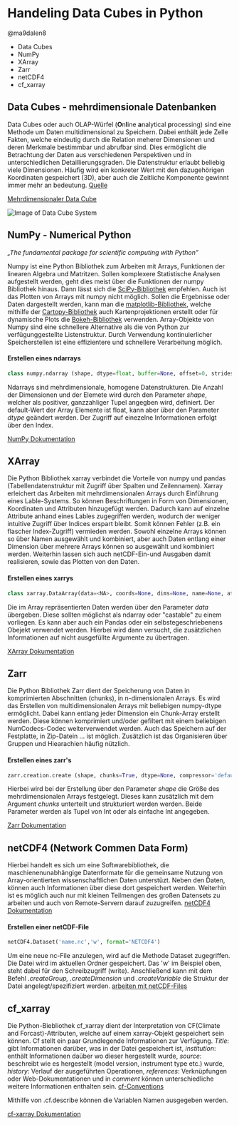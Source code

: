 # Handeling Data Cubes in Python
@ma9dalen8
* Data Cubes
* NumPy
* XArray
* Zarr
* netCDF4
* cf_xarray


## Data Cubes - mehrdimensionale Datenbanken

Data Cubes oder auch OLAP-Würfel (**O**n**l**ine **a**nalytical **p**rocessing) sind eine Methode um Daten multidimensional zu Speichern. Dabei enthält jede Zelle Fakten, welche eindeutig durch die Relation meherer Dimensionen und deren Merkmale bestimmbar und abrufbar sind. Dies ermöglicht die Betrachtung der Daten aus verschiedenen Perspektiven und in unterschiedlichen Detaillierungsgraden.  Die Datenstruktur erlaubt beliebig viele Dimensionen. Häufig wird ein konkreter Wert mit den dazugehörigen Koordinaten gespeichert (3D), aber auch die Zeitliche Komponente gewinnt immer mehr an bedeutung. [Quelle](https://www.datenbanken-verstehen.de/data-warehouse/olap-grundlagen/olap-cube/)

[Mehrdimensionaler Data Cube](https://towardsdatascience.com/handling-netcdf-files-using-xarray-for-absolute-beginners-111a8ab4463f)

![Image of Data Cube System](https://miro.medium.com/max/875/1*oIyi7fqvyjIwEw49XkMFig.png)


## NumPy - Numerical Python
*„The fundamental package for scientific computing with Python”*
  
Numpy ist eine Python Bibliothek  zum Arbeiten mit Arrays, Funktionen der linearen Algebra und Matritzen. Sollen komplexere Statistische Analysen aufgestellt werden, geht dies meist über die Funktionen der numpy Bibliothek hinaus. Dann lässt sich die [SciPy-Bibliothek](https://www.scipy.org/scipylib/index.html) empfehlen. Auch ist das Plotten von Arrays mit numpy nicht möglich. Sollen die Ergebnisse oder Daten dargestellt werden, kann man die [matplotlib-Bibliothek](https://matplotlib.org/), welche mithilfe der [Cartopy-Bibliothek](https://scitools.org.uk/cartopy/docs/latest/) auch Kartenprojektionen erstellt oder für dynamische Plots die [Bokeh-Bibliothek](https://docs.bokeh.org/en/latest/) verwenden. Array-Objekte von Numpy sind eine schnellere Alternative als die von Python zur verfügunggestellte Listenstruktur. Durch Verwendung kontinuierlicher Speicherstellen ist eine effizientere und schnellere Verarbeitung möglich. 
  
#### Erstellen eines ndarrays
```python
class numpy.ndarray (shape, dtype=float, buffer=None, offset=0, strides=None, order=None)
 ```
Ndarrays sind mehrdimensionale, homogene Datenstrukturen. Die Anzahl der Dimensionen und der Elemete wird durch den Parameter *shape*, welcher als positiver, ganzzahliger Tupel angegben wird, definiert. Der default-Wert der Array Elemente ist float, kann aber über den Parameter *dtype* geändert werden. Der Zugriff auf einezelne Informationen erfolgt über den Index. 
  
[NumPy Dokumentation](https://numpy.org/doc/stable/reference/arrays.ndarray.html)


## XArray

Die Python Bibliothek xarray verbindet die Vorteile von numpy und pandas (Tabellendatenstruktur mit Zugriff über Spalten und Zeilennamen). Xarray erleichert das Arbeiten mit mehrdimensionalen Arrays durch Einführung eines Lable-Systems. So können Beschriftungen in Form von Dimensionen, Koordinaten und Attributen hinzugefügt werden. Dadurch kann auf einzelne Attribute anhand eines Lables zugegriffen werden, wodurch der weniger intuitive Zugriff über Indices erspart bleibt. Somit können Fehler (z.B. ein flascher Index-Zugriff) vermieden werden. Sowohl einzelne Arrays können so über Namen ausgewählt und kombiniert, aber auch Daten entlang einer Dimension über mehrere Arrays können so ausgewählt und kombiniert werden. Weiterhin lassen sich auch netCDF-Ein-und Ausgaben damit realisieren, sowie das Plotten von den Daten.

 #### Erstellen eines xarrys
 ```python
class xarray.DataArray(data=<NA>, coords=None, dims=None, name=None, attrs=None, indexes=None, fastpath=False)
  ```
    
Die im Array repräsentierten Daten werden über den Parameter *data* übergeben. Diese sollten möglichst als ndarray oder "castable" zu einem vorliegen. Es kann aber auch ein Pandas oder ein selbstegeschriebenens Obejekt verwendet werden. Hierbei wird dann versucht, die zusätzlichen Informationen auf nicht ausgefüllte Argumente zu übertragen.
  
[XArray Dokumentation](http://xarray.pydata.org/en/stable/)


## Zarr

Die Python Bibliothek Zarr dient der Speicherung von Daten in komprimierten Abschnitten (chunks), in n-dimensionalen Arrays. Es wird das Erstellen von multidimensionalen Arrays mit beliebigen numpy-dtype ermöglicht. Dabei kann entlang jeder Dimension ein Chunk-Array erstellt werden. Diese können komprimiert und/oder gefiltert mit einem beliebigen NumCodecs-Codec weiterverwendet werden. Auch das Speichern auf der Festplatte, in Zip-Datein ... ist möglich. Zusätzlich ist das Organisieren über Gruppen und Hiearachien häufig nützlich. 

#### Erstellen eines zarr's
```python
zarr.creation.create (shape, chunks=True, dtype=None, compressor='default', fill_value=0, order='C', store=None, synchronizer=None, overwrite=False, path=None , chunk_store=None, filters=None, cache_metadata=True , cache_attrs=True, read_only=False, object_codec=None)
```

Hierbei wird bei der Erstellung über den Parameter *shape* die Größe des mehrdimensionalen Arrays festgelegt. Dieses kann zusätzlich mit dem Argument *chunks* unterteilt und strukturiert werden werden. Beide Parameter werden als Tupel von Int oder als einfache Int angegeben.

[Zarr Dokumentation](https://zarr.readthedocs.io/en/stable/)


## netCDF4 (Network Commen Data Form)

Hierbei handelt es sich um eine Softwarebibliothek, die maschienenunabhängige Datenformate für die gemeinsame Nutzung von Array-orientierten wissenschaftlichen Daten unterstüzt. Neben den Daten, können auch Informationen über diese dort gespeichert werden. Weiterhin ist es möglich auch nur mit kleinen Teilmengen des großen Datensets zu arbeiten und auch von Remote-Servern darauf zuzugreifen.
[netCDF4 Dokumentation](http://unidata.github.io/netcdf4-python/netCDF4/index.html)

#### Erstellen einer netCDF-File
```python
netCDF4.Dataset('name.nc','w', format='NETCDF4')
```

Um eine neue nc-File anzulegen, wird auf die Methode Dataset zugegriffen. Die Datei wird im aktuellen Ordner gespeichert. Das 'w' im Beispiel oben, steht dabei für den Schreibzugriff (write). Anschließend kann mit dem Befehl *.createGroup, .createDimension* und *.createVariable* die Struktur der Datei angelegt/spezifiziert werden.
[arbeiten mit netCDF-Files ](https://pyhogs.github.io/intro_netcdf4.html)


## cf_xarray

Die Python-Biebliothek cf_xarray dient der Interpretation von CF(Climate and Forcast)-Attributen, welche auf einem xarray-Objekt gespeichert sein können. Cf stellt ein paar Grundlegende Informationen zur Verfügung. *Title*: gibt Informationen darüber, was in der Datei gespeichert ist, *institution*: enthält Informationen daüber wo dieser hergestellt wurde, *source*: beschreibt wie es hergestellt (model version, instrument type etc.) wurde, *history*: Verlauf der ausgeführten Operationen, *references*: Verknüpfungen oder Web-Dokumentationen und in *comment* können unterschiedliche weitere Informationen enthalten sein. [cf-Conventions](https://cfconventions.org/Data/cf-documents/overview/viewgraphs.pdf)

Mithilfe von .cf.describe können die Variablen Namen ausgegeben werden. 

[cf-xarray Dokumentation](https://cf-xarray.readthedocs.io/en/latest/examples/introduction.html)
